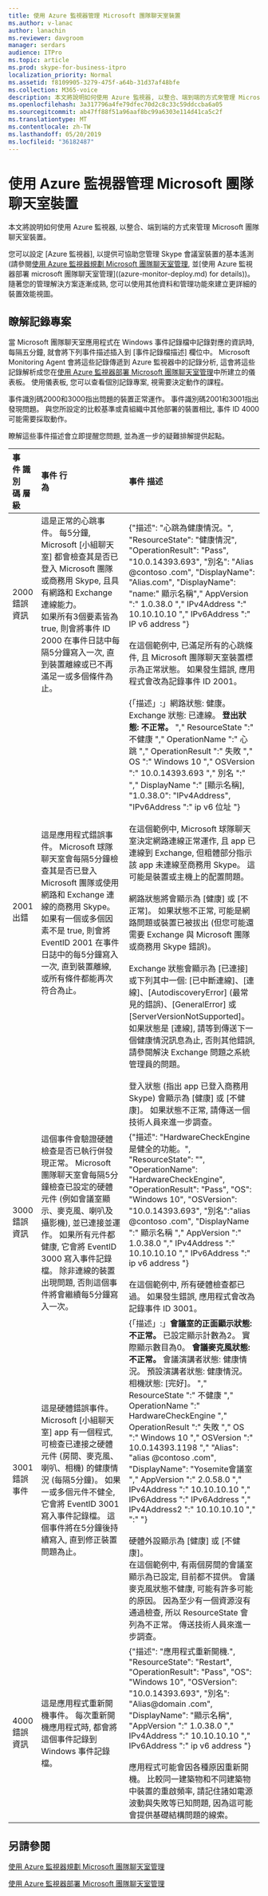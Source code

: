 ```yaml
---
title: 使用 Azure 監視器管理 Microsoft 團隊聊天室裝置
ms.author: v-lanac
author: lanachin
ms.reviewer: davgroom
manager: serdars
audience: ITPro
ms.topic: article
ms.prod: skype-for-business-itpro
localization_priority: Normal
ms.assetid: f8109905-3279-475f-a64b-31d37af48bfe
ms.collection: M365-voice
description: 本文將說明如何使用 Azure 監視器, 以整合、端到端的方式來管理 Microsoft 團隊聊天室裝置。
ms.openlocfilehash: 3a317796a4fe79dfec70d2c8c33c59ddccba6a05
ms.sourcegitcommit: ab47ff88f51a96aaf8bc99a6303e114d41ca5c2f
ms.translationtype: MT
ms.contentlocale: zh-TW
ms.lasthandoff: 05/20/2019
ms.locfileid: "36182487"
---
```

# <a name="manage-microsoft-teams-rooms-devices-with-azure-monitor"></a>使用 Azure 監視器管理 Microsoft 團隊聊天室裝置

本文將說明如何使用 Azure 監視器, 以整合、端到端的方式來管理 Microsoft 團隊聊天室裝置。

您可以設定 [Azure 監視器], 以提供可協助您管理 Skype 會議室裝置的基本遙測 (請參閱[使用 Azure 監視器規劃 Microsoft 團隊聊天室管理](azure-monitor-plan.md), 並[使用 Azure 監視器部署 microsoft 團隊聊天室管理]((azure-monitor-deploy.md) for details))。 隨著您的管理解決方案逐漸成熟, 您可以使用其他資料和管理功能來建立更詳細的裝置效能視圖。

## <a name="understand-the-log-entries"></a>瞭解記錄專案

當 Microsoft 團隊聊天室應用程式在 Windows 事件記錄檔中記錄對應的資訊時, 每隔五分鐘, 就會將下列事件描述插入到 [事件記錄檔描述] 欄位中。 Microsoft Monitoring Agent 會將這些記錄傳遞到 Azure 監視器中的記錄分析, 這會將這些記錄解析成您在[使用 Azure 監視器部署 Microsoft 團隊聊天室管理](azure-monitor-deploy.md)中所建立的儀表板。 使用儀表板, 您可以查看個別記錄專案, 視需要決定動作的課程。 

事件識別碼2000和3000指出問題的裝置正常運作。 事件識別碼2001和3001指出發現問題。 與您所設定的比較基準或貴組織中其他部署的裝置相比, 事件 ID 4000 可能需要採取動作。

瞭解這些事件描述會立即提醒您問題, 並為進一步的疑難排解提供起點。

| 事件&nbsp;識別碼&nbsp;層級|事件&nbsp;行為&nbsp;&nbsp;&nbsp;&nbsp;&nbsp;&nbsp;&nbsp;&nbsp;&nbsp;&nbsp;&nbsp;&nbsp;&nbsp;&nbsp;&nbsp;&nbsp;&nbsp;&nbsp;&nbsp;&nbsp;&nbsp;&nbsp;&nbsp;&nbsp;&nbsp;&nbsp;&nbsp;&nbsp;&nbsp;&nbsp;&nbsp;&nbsp;|事件&nbsp;描述&nbsp;&nbsp;&nbsp;&nbsp;&nbsp;&nbsp;&nbsp;&nbsp;&nbsp;&nbsp;&nbsp;&nbsp;&nbsp;&nbsp;&nbsp;&nbsp;&nbsp;&nbsp;&nbsp;&nbsp;&nbsp;&nbsp;&nbsp;&nbsp;&nbsp;&nbsp;&nbsp;&nbsp;&nbsp;&nbsp;&nbsp;&nbsp;|
|:---    |:---   |:---  |
| 2000  <br> 錯誤資訊 | 這是正常的心跳事件。 每5分鐘, Microsoft [小組聊天室] 都會檢查其是否已登入 Microsoft 團隊或商務用 Skype, 且具有網路和 Exchange 連線能力。 <br> 如果所有3個要素皆為 true, 則會將事件 ID 2000 在事件日誌中每隔5分鐘寫入一次, 直到裝置離線或已不再滿足一或多個條件為止。 | {"描述": "心跳為健康情況。", "ResourceState": "健康情況", "OperationResult": "Pass", "10.0.14393.693", "別名": "Alias @contoso .com", "DisplayName": "Alias<span></span>.com", "DisplayName": "name:" 顯示名稱"," AppVersion ":" 1.0.38.0 "," IPv4Address ":" 10.10.10.10 "," IPv6Address ":" IP v6 address "} <br><br> 在這個範例中, 已滿足所有的心跳條件, 且 Microsoft 團隊聊天室裝置標示為正常狀態。 如果發生錯誤, 應用程式會改為記錄事件 ID 2001。 |
| 2001  <br> 出錯 | 這是應用程式錯誤事件。 Microsoft 球隊聊天室會每隔5分鐘檢查其是否已登入 Microsoft 團隊或使用網路和 Exchange 連線的商務用 Skype。 如果有一個或多個因素不是 true, 則會將 EventID 2001 在事件日誌中的每5分鐘寫入一次, 直到裝置離線, 或所有條件都能再次符合為止。  | {「描述」:」網路狀態: 健康。 Exchange 狀態: 已連線。 **登出狀態: 不正常。** "," ResourceState ":" 不健康 "," OperationName ":" 心跳 "," OperationResult ":" 失敗 "," OS ":" Windows 10 "," OSVersion ":" 10.0.14393.693 "," 別名 ":" "," DisplayName ":" [顯示名稱], "1.0.38.0": "IPv4Address", "IPv6Address ":" ip v6 位址 "} <br><br>  在這個範例中, Microsoft 球隊聊天室決定網路連線正常運作, 且 app 已連線到 Exchange, 但粗體部分指示該 app 未連線至商務用 Skype。 這可能是裝置或主機上的配置問題。  <br> <br> 網路狀態將會顯示為 [健康] 或 [不正常]。 如果狀態不正常, 可能是網路問題或裝置已被拔出 (但您可能還需要 Exchange 與 Microsoft 團隊或商務用 Skype 錯誤)。  <br><br> Exchange 狀態會顯示為 [已連接] 或下列其中一個: [已中斷連線]、[連線]、[AutodiscoveryError] (最常見的錯誤)、[GeneralError] 或 [ServerVersionNotSupported]。 如果狀態是 [連線], 請等到傳送下一個健康情況訊息為止, 否則其他錯誤, 請參閱解決 Exchange 問題之系統管理員的問題。  <br><br>  登入狀態 (指出 app 已登入商務用 Skype) 會顯示為 [健康] 或 [不健康]。 如果狀態不正常, 請傳送一個技術人員來進一步調查。 |
| 3000  <br> 錯誤資訊 | 這個事件會驗證硬體檢查是否已執行併發現正常。 Microsoft 團隊聊天室會每隔5分鐘檢查已設定的硬體元件 (例如會議室顯示、麥克風、喇叭及攝影機), 並已連接並運作。 如果所有元件都健康, 它會將 EventID 3000 寫入事件記錄檔。 除非連線的裝置出現問題, 否則這個事件將會繼續每5分鐘寫入一次。  <br> | {"描述": "HardwareCheckEngine 是健全的功能。", "ResourceState": "", "OperationName": "HardwareCheckEngine", "OperationResult": "Pass", "OS": "Windows 10", "OSVersion": "10.0.14393.693", "別名":<span></span>"alias @contoso .com", "DisplayName ":" 顯示名稱 "," AppVersion ":" 1.0.38.0 "," IPv4Address ":" 10.10.10.10 "," IPv6Address ":" ip v6 address "}  <br><br> 在這個範例中, 所有硬體檢查都已過。 如果發生錯誤, 應用程式會改為記錄事件 ID 3001。 |
| 3001  <br> 錯誤事件  | 這是硬體錯誤事件。 Microsoft [小組聊天室] app 有一個程式, 可檢查已連接之硬體元件 (房間、麥克風、喇叭、相機) 的健康情況 (每隔5分鐘)。 如果一或多個元件不健全, 它會將 EventID 3001 寫入事件記錄檔。 這個事件將在5分鐘後持續寫入, 直到修正裝置問題為止。   | {「描述」:」**會議室的正面顯示狀態: 不正常。** 已設定顯示計數為2。 實際顯示數目為0。 **會議麥克風狀態: 不正常。** 會議演講者狀態: 健康情況。 預設演講者狀態: 健康情況。 相機狀態: [完好]。 "," ResourceState ":" 不健康 "," OperationName ":" HardwareCheckEngine "," OperationResult ":" 失敗 "," OS ":" Windows 10 "," OSVersion ":" 10.0.14393.1198 "," "Alias<span></span>": "alias @contoso .com", "DisplayName": "Yosemite會議室 "," AppVersion ":" 2.0.58.0 "," IPv4Address ":" 10.10.10.10 "," IPv6Address ":" IPv6Address "," IPv4Address2 ":" 10.10.10.10 "," ":" "} <br><br>  硬體外設顯示為 [健康] 或 [不健康]。 <br> 在這個範例中, 有兩個房間的會議室顯示為已設定, 目前都不提供。 會議麥克風狀態不健康, 可能有許多可能的原因。 因為至少有一個資源沒有通過檢查, 所以 ResourceState 會列為不正常。 傳送技術人員來進一步調查。 |
| 4000  <br> 錯誤資訊  <br> | 這是應用程式重新開機事件。 每次重新開機應用程式時, 都會將這個事件記錄到 Windows 事件記錄檔。  <br> | {"描述": "應用程式重新開機.", "ResourceState": "Restart", "OperationResult": "Pass", "OS": "Windows 10", "OSVersion": "10.0.14393.693", "別名": "Alias<span></span>@domain .com", "DisplayName": "顯示名稱", "AppVersion ":" 1.0.38.0 "," IPv4Address ":" 10.10.10.10 "," IPv6Address ":" ip v6 address "} <br><br> 應用程式可能會因各種原因重新開機。 比較同一建築物和不同建築物中裝置的重啟頻率, 請記住諸如電源波動與失敗等已知問題, 因為這可能會提供基礎結構問題的線索。|

## <a name="see-also"></a>另請參閱
 

[使用 Azure 監視器規劃 Microsoft 團隊聊天室管理](azure-monitor-plan.md)

[使用 Azure 監視器部署 Microsoft 團隊聊天室管理](azure-monitor-deploy.md)
